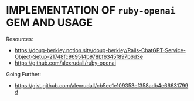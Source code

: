 # IMPLEMENTATION OF ```ruby-openai``` GEM AND USAGE

Resources:
- https://doug-berkley.notion.site/doug-berkley/Rails-ChatGPT-Service-Object-Setup-21748fc969514b978bf6345f897b6d3e
- https://github.com/alexrudall/ruby-openai

Going Further:
- https://gist.github.com/alexrudall/cb5ee1e109353ef358adb4e66631799d
